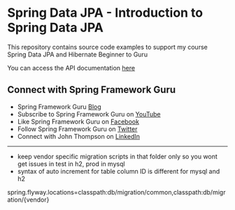 # Spring Data JPA - Introduction to Spring Data JPA

This repository contains source code examples to support my course Spring Data JPA and Hibernate Beginner to Guru

You can access the API documentation [here](https://sfg-beer-works.github.io/brewery-api/#tag/Beer-Service)

## Connect with Spring Framework Guru
* Spring Framework Guru [Blog](https://springframework.guru/)
* Subscribe to Spring Framework Guru on [YouTube](https://www.youtube.com/channel/UCrXb8NaMPQCQkT8yMP_hSkw)
* Like Spring Framework Guru on [Facebook](https://www.facebook.com/springframeworkguru/)
* Follow Spring Framework Guru on [Twitter](https://twitter.com/spring_guru)
* Connect with John Thompson on [LinkedIn](http://www.linkedin.com/in/springguru)


-----

* keep vendor specific migration scripts in that folder only so you wont get issues in test in h2, prod in mysql
* syntax of auto increment for table column ID is different for mysql and h2

spring.flyway.locations=classpath:db/migration/common,classpath:db/migration/{vendor}